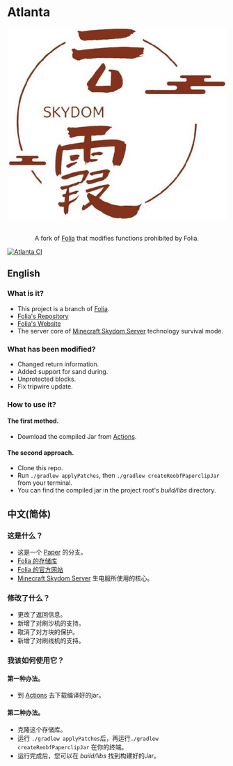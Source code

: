 # Atlanta
<div align=center>
    <img src="./Skydom.png">
    <br /><br />
    <p>A fork of <a href="https://GitHub.com/PaperMC/Folia">Folia</a> that modifies functions prohibited by Folia.</p>
</div>

[![Atlanta CI](https://GitHub.com/SkydomGroup/Atlanta/actions/workflows/build.yml/badge.svg)](https://GitHub.com/SkydomGroup/Atlanta/actions/workflows/build.yml/)

## English

### What is it?

* This project is a branch of [Folia](https://PaperMC.io/software/folia).
* [Folia's Repository](https://GitHub.com/PaperMC/Folia/)
* [Folia's Website](https://PaperMC.io/software/folia)
* The server core of [Minecraft Skydom Server](https://www.Skydom.org/) technology survival mode.

### What has been modified?

* Changed return information.
* Added support for sand during.
* Unprotected blocks.
* Fix tripwire update.

### How to use it?

#### The first method.
* Download the compiled Jar from [Actions](https://GitHub.com/SkydomGroup/Atlanta/actions/workflows/build.yml).

#### The second approach.
* Clone this repo.
* Run `./gradlew applyPatches`, then `./gradlew createReobfPaperclipJar` from your terminal.
* You can find the compiled jar in the project root's *build/libs* directory.


## 中文(简体)

### 这是什么？

* 这是一个 [Paper](https://PaperMC.io/software/folia) 的分支。
* [Folia 的存储库](https://GitHub.com/PaperMC/Folia/)
* [Folia 的官方网站](https://PaperMC.io/software/folia)
* [Minecraft Skydom Server](https://www.Skydom.org/) 生电服所使用的核心。

### 修改了什么？

* 更改了返回信息。
* 新增了对刷沙机的支持。
* 取消了对方块的保护。
* 新增了对刷线机的支持。

### 我该如何使用它？

#### 第一种办法。
* 到 [Actions](https://GitHub.com/SkydomGroup/Atlanta/actions/workflows/build.yml) 去下载编译好的jar。

#### 第二种办法。
* 克隆这个存储库。
* 运行 `./gradlew applyPatches`后，再运行`./gradlew createReobfPaperclipJar` 在你的终端。
* 运行完成后，您可以在 *build/libs* 找到构建好的Jar。